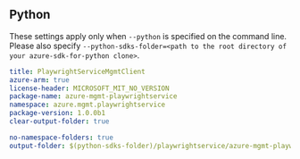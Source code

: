 ## Python

These settings apply only when `--python` is specified on the command line.
Please also specify `--python-sdks-folder=<path to the root directory of your azure-sdk-for-python clone>`.

``` yaml $(python)
title: PlaywrightServiceMgmtClient
azure-arm: true
license-header: MICROSOFT_MIT_NO_VERSION
package-name: azure-mgmt-playwrightservice
namespace: azure.mgmt.playwrightservice
package-version: 1.0.0b1
clear-output-folder: true
```

``` yaml $(python)
no-namespace-folders: true
output-folder: $(python-sdks-folder)/playwrightservice/azure-mgmt-playwrightservice/azure/mgmt/playwrightservice
```
